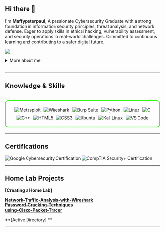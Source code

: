 ## Hi there 👋

I'm **Maffypeterpaul**, A passionate Cybersecurity Graduate with a strong foundation in information security principles, threat analysis, and network defense. Eager to apply skills in ethical hacking, vulnerability assessment, and security operations to real-world challenges. Committed to continuous learning and contributing to a safer digital future.

<a href="https://linkedin.com/in/maffy-peterpaul"><img src="https://img.shields.io/badge/-LinkedIn-0072b1?&style=for-the-badge&logo=linkedin&logoColor=white" /></a>

<details>
  <summary>More about me</summary>

- **Name**: Maffy peterpaul
- **From**: Peterborough, United Kingtom
- Cybersecurity Graduate | **Coventry University** 
- I'm a Cybersecurity Graduate  
- Continuously improving my knowledge of **Website Vulnerabilities** and **Cybersecurity Skills**.
- I’m currently learning and exploring **advanced hacking techniques** and **cybersecurity certifications**.

</details>
<br>

---

<h2 id="knowledge_skills" align=''> Knowledge & Skills </h2>

<br>

<div style="border: 2px solid #22F700; border-radius: 10px; padding: 20px; margin-bottom: 20px;">
  <div align="left" style="display: flex; flex-wrap: wrap; justify-content: center; gap: 10px;">
      
   <img src="https://img.shields.io/badge/Metasploit-008C8C?style=for-the-badge&logo=metasploit&color=000000" alt="Metasploit" />
      <img src="https://img.shields.io/badge/Wireshark-009639?style=for-the-badge&logo=wireshark&color=000000" alt="Wireshark" />
      <img src="https://img.shields.io/badge/Burp_Suite-FF6633?style=for-the-badge&logo=burp-suite&color=000000" alt="Burp Suite" />
      <img src="https://img.shields.io/badge/Python-3776AB?style=for-the-badge&logo=python&color=000000" alt="Python" />
      <img src="https://img.shields.io/badge/Linux-FCC624?style=for-the-badge&logo=linux&color=000000" alt="Linux" />
      <img src="https://img.shields.io/badge/C-00599C?style=for-the-badge&logo=c&color=000000" alt="C" />
      <img src="https://img.shields.io/badge/C%2B%2B-F34B7F?style=for-the-badge&logo=c%2B%2B&color=000000" alt="C++" />
      <img src="https://img.shields.io/badge/HTML5-5D4B6C?style=for-the-badge&logo=html5&color=000000" alt="HTML5" />
      <img src="https://img.shields.io/badge/CSS3-2965F1?style=for-the-badge&logo=css3&color=000000" alt="CSS3" />
      <img src="https://img.shields.io/badge/Ubuntu-E95420?style=for-the-badge&logo=ubuntu&color=000000" alt="Ubuntu" />
      <img src="https://img.shields.io/badge/Kali_Linux-557C94?style=for-the-badge&logo=kali-linux&color=000000" alt="Kali Linux" />
      <img src="https://img.shields.io/badge/VS_Code-007ACC?style=for-the-badge&logo=visual-studio-code&color=000000" alt="VS Code" />
      


  </div>
</div>

---
<h2 id="Certifications" align=''> Certifications </h2>

<div>
<img src="https://img.shields.io/badge/Google-Cybersecurity%20Certified-blue?style=for-the-badge&color=000000" alt="Google Cybersecurity Certification" />
<img src="https://img.shields.io/badge/CompTIA_Security%2B-Certified-red?style=for-the-badge&color=000000" alt="CompTIA Security+ Certification" />

</div>

---

<h2 id=" Projects" align=''>Home Lab Projects </h2>

**[Creating a Home Lab]**

**[Network-Traffic-Analysis-with-Wireshark](https://github.com/Maffypeterp/Network-Traffic-Analysis-with-Wireshark)**  
**[Password-Cracking-Techniques](https://github.com/Maffypeterp/Password-Cracking-Techniques)**    
**[using-Cisco-Packet-Tracer](https://github.com/Maffypeterp/Setting-up-and-using-Cisco-Packet-Tracer)**

**[Active Directory] **

---
